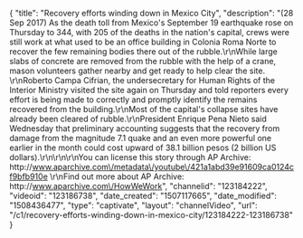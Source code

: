 {
    "title": "Recovery efforts winding down in Mexico City",
    "description": "(28 Sep 2017) As the death toll from Mexico's September 19 earthquake rose on Thursday to 344, with 205 of the deaths in the nation's capital, crews were still work at what used to be an office building in Colonia Roma Norte to recover the few remaining bodies there out of the rubble.\r\nWhile large slabs of concrete are removed from the rubble with the help of a crane, mason volunteers gather nearby and get ready to help clear the site. \r\nRoberto Campa Cifrian, the undersecretary for Human Rights of the Interior Ministry visited the site again on Thursday and told reporters every effort is being made to correctly and promptly identify the remains recovered from the building.\r\nMost of the capital's collapse sites have already been cleared of rubble.\r\nPresident Enrique Pena Nieto said Wednesday that preliminary accounting suggests that the recovery from damage from the magnitude 7.1 quake and an even more powerful one earlier in the month could cost upward of 38.1 billion pesos (2 billion US dollars).\r\n\r\n\r\nYou can license this story through AP Archive: http:\/\/www.aparchive.com\/metadata\/youtube\/421a1abd39e91609ca0124cf9bfb910e \r\nFind out more about AP Archive: http:\/\/www.aparchive.com\/HowWeWork",
    "channelid": "123184222",
    "videoid": "123186738",
    "date_created": "1507117665",
    "date_modified": "1508436477",
    "type": "captivate",
    "layout": "channelVideo",
    "url": "\/c1\/recovery-efforts-winding-down-in-mexico-city\/123184222-123186738"
}